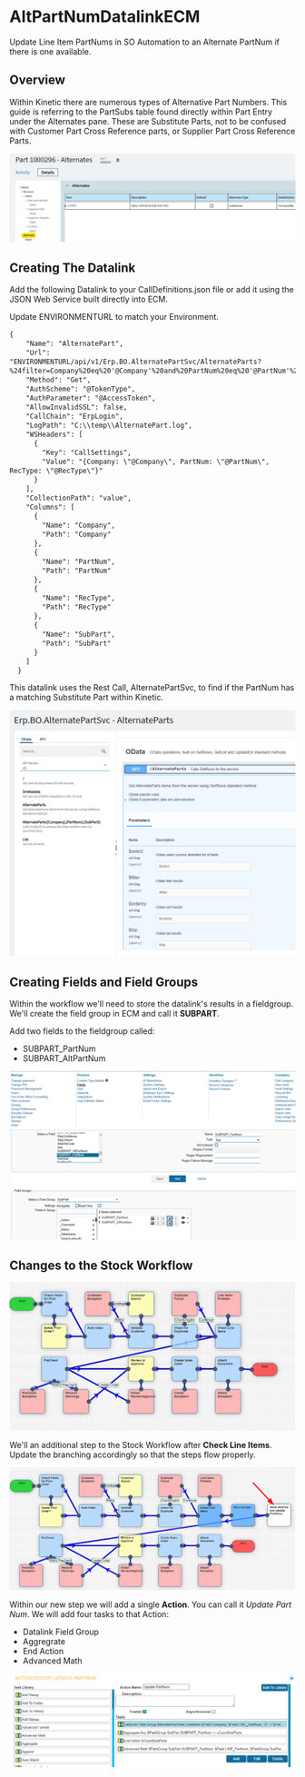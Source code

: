 # AltPartNumDatalinkECM
Update Line Item PartNums in SO Automation to an Alternate PartNum if there is one available.

## Overview
Within Kinetic there are numerous types of Alternative Part Numbers.  This guide is referring to the PartSubs table found directly within Part Entry under the Alternates pane. These are Substitute Parts, not to be confused with Customer Part Cross Reference parts, or Supplier Part Cross Reference Parts. 

![](images/00-KineticAlternateSubstituteParts.png)

## Creating The Datalink

Add the following Datalink to your CallDefinitions.json file or add it using the JSON Web Service built directly into ECM.     

Update ENVIRONMENTURL to match your Environment.  

```
{
    "Name": "AlternatePart",
    "Url": "ENVIRONMENTURL/api/v1/Erp.BO.AlternatePartSvc/AlternateParts?%24filter=Company%20eq%20'@Company'%20and%20PartNum%20eq%20'@PartNum'%20and%20RecType%20eq%20'S'",
    "Method": "Get",
    "AuthScheme": "@TokenType",
    "AuthParameter": "@AccessToken",
    "AllowInvalidSSL": false,
    "CallChain": "ErpLogin",
    "LogPath": "C:\\temp\\AlternatePart.log",
    "WSHeaders": [
      {
        "Key": "CallSettings",
        "Value": "{Company: \"@Company\", PartNum: \"@PartNum\", RecType: \"@RecType\"}"
      }
    ],
    "CollectionPath": "value",
    "Columns": [
      {
        "Name": "Company",
        "Path": "Company"
      },
      {
        "Name": "PartNum",
        "Path": "PartNum"
      },
      {
        "Name": "RecType",
        "Path": "RecType"
      },
      {
        "Name": "SubPart",
        "Path": "SubPart"
      }
    ]
  }
```

This datalink uses the Rest Call, AlternatePartSvc, to find if the PartNum has a matching Substitute Part within Kinetic. 

![](images/15-RestAPI.png)

## Creating Fields and Field Groups

Within the workflow we'll need to store the datalink's results in a fieldgroup.  We'll create the field group in ECM and call it **SUBPART**.

Add two fields to the fieldgroup called: 
- SUBPART_PartNum
- SUBPART_AltPartNum

![](images/20-FieldsAndFieldGroup.png)

## Changes to the Stock Workflow

![](images/05-StockSOWorkflow.png)

We'll an additional step to the Stock Workflow after **Check Line Items**.  Update the branching accordingly so that the steps flow properly.   

![](images/10-AltPartWorkflow.png)

Within our new step we will add a single **Action**. You can call it *Update Part Num*. We will add four tasks to that Action:
- Datalink Field Group
- Aggregrate
- End Action
- Advanced Math

![](images/25-AltPartNumTasks.png)








